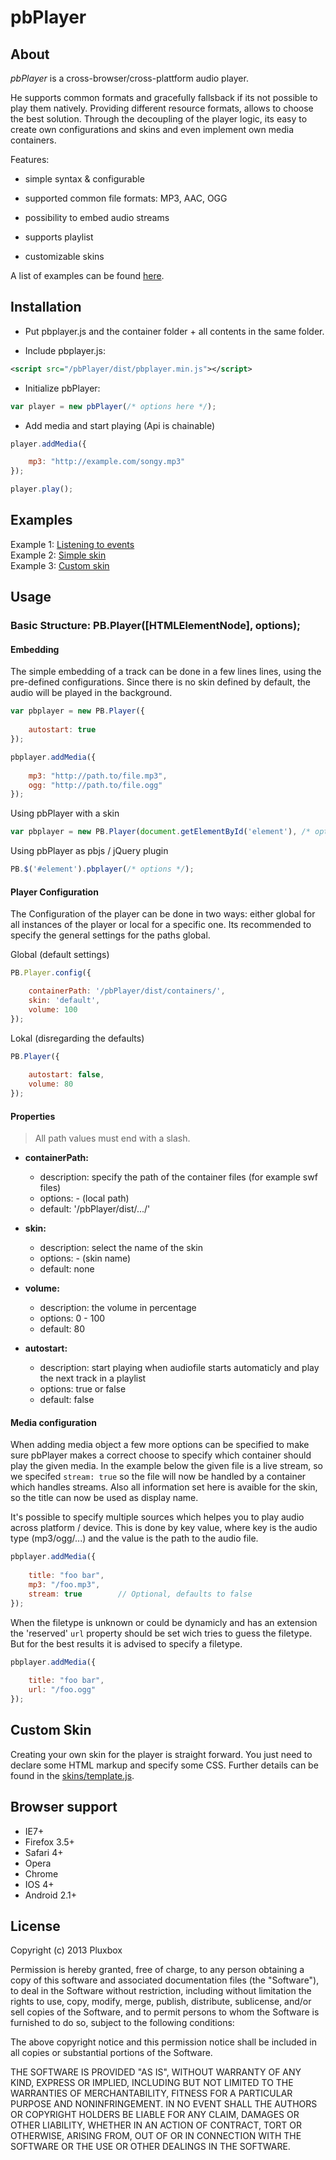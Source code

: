 pbPlayer
========

About
-----

*pbPlayer* is a cross-browser/cross-plattform audio player.

He supports common formats and gracefully fallsback if its not possible to play them natively. Providing different resource formats, allows to choose the best solution. Through the decoupling of the player logic, its easy to create own configurations and skins and even implement own media containers.

Features:

- simple syntax & configurable

- supported common file formats: MP3, AAC, OGG

- possibility to embed audio streams

- supports playlist

- customizable skins

A list of examples can be found [here](...).

Installation
------------

* Put pbplayer.js and the container folder + all contents in the same folder.

* Include pbplayer.js:


```xml
<script src="/pbPlayer/dist/pbplayer.min.js"></script>
```

* Initialize pbPlayer:

```js
var player = new pbPlayer(/* options here */);
```

* Add media and start playing (Api is chainable)

```js
player.addMedia({

	mp3: "http://example.com/songy.mp3"
});

player.play();
```

Examples
--------

Example 1: [Listening to events](...)    
Example 2: [Simple skin](...)    
Example 3: [Custom skin](...)

Usage
-----

### Basic Structure: PB.Player([HTMLElementNode], options);

#### Embedding

The simple embedding of a track can be done in a few lines lines, using the pre-defined configurations.
Since there is no skin defined by default, the audio will be played in the background.

```js
var pbplayer = new PB.Player({
	
	autostart: true
});

pbplayer.addMedia({
	
	mp3: "http://path.to/file.mp3",
	ogg: "http://path.to/file.ogg"
});
```

Using pbPlayer with a skin

```js
var pbplayer = new PB.Player(document.getElementById('element'), /* options */);
```

Using pbPlayer as pbjs / jQuery plugin

```js
PB.$('#element').pbplayer(/* options */);
```

#### Player Configuration

The Configuration of the player can be done in two ways: either global for all instances of the player or local for a specific one.
Its recommended to specify the general settings for the paths global.

Global (default settings)
```js
PB.Player.config({

    containerPath: '/pbPlayer/dist/containers/',
    skin: 'default',
    volume: 100
});
```

Lokal (disregarding the defaults)
```js
PB.Player({
	
	autostart: false,
	volume: 80
});
```
#### Properties

> All path values must end with a slash.

- **containerPath:**
	- description: specify the path of the container files (for example swf files)
	- options: - (local path)
	- default: '/pbPlayer/dist/.../'

- **skin:**
	- description: select the name of the skin
	- options: - (skin name)
	- default: none

- **volume:**
	- description: the volume in percentage
	- options: 0 - 100
	- default: 80

- **autostart:**
	- description: start playing when audiofile starts automaticly and play the next track in a playlist
	- options: true or false
	- default: false

#### Media configuration

When adding media object a few more options can be specified to make sure pbPlayer makes a correct choose to specify which container should play the given media. In the example below the given file is a live stream, so we specifed `stream: true` so the file will now be handled by a container which handles streams. Also all information set here is avaible for the skin, so the title can now be used as display name.

It's possible to specify multiple sources which helpes you to play audio across platform / device. This is done by key value, where key is the audio type (mp3/ogg/...) and the value is the path to the audio file.

```js
pbplayer.addMedia({
	
	title: "foo bar",
	mp3: "/foo.mp3",
	stream: true		// Optional, defaults to false
});
```

When the filetype is unknown or could be dynamicly and has an extension the 'reserved' `url` property should be set wich tries to guess the filetype. But for the best results it is advised to specify a filetype.  

```js
pbplayer.addMedia({
	
	title: "foo bar",
	url: "/foo.ogg"
});
```

Custom Skin
-----------

Creating your own skin for the player is straight forward. You just need to declare some HTML markup and specify some CSS. Further details can be found in the [skins/template.js](...).


Browser support
-------------

- IE7+
- Firefox 3.5+
- Safari 4+
- Opera
- Chrome
- IOS 4+
- Android 2.1+


License
-------
 Copyright (c) 2013 Pluxbox

 Permission is hereby granted, free of charge, to any person
 obtaining a copy of this software and associated documentation
 files (the "Software"), to deal in the Software without
 restriction, including without limitation the rights to use,
 copy, modify, merge, publish, distribute, sublicense, and/or sell
 copies of the Software, and to permit persons to whom the
 Software is furnished to do so, subject to the following
 conditions:

 The above copyright notice and this permission notice shall be
 included in all copies or substantial portions of the Software.

 THE SOFTWARE IS PROVIDED "AS IS", WITHOUT WARRANTY OF ANY KIND,
 EXPRESS OR IMPLIED, INCLUDING BUT NOT LIMITED TO THE WARRANTIES
 OF MERCHANTABILITY, FITNESS FOR A PARTICULAR PURPOSE AND
 NONINFRINGEMENT. IN NO EVENT SHALL THE AUTHORS OR COPYRIGHT
 HOLDERS BE LIABLE FOR ANY CLAIM, DAMAGES OR OTHER LIABILITY,
 WHETHER IN AN ACTION OF CONTRACT, TORT OR OTHERWISE, ARISING
 FROM, OUT OF OR IN CONNECTION WITH THE SOFTWARE OR THE USE OR
 OTHER DEALINGS IN THE SOFTWARE.
